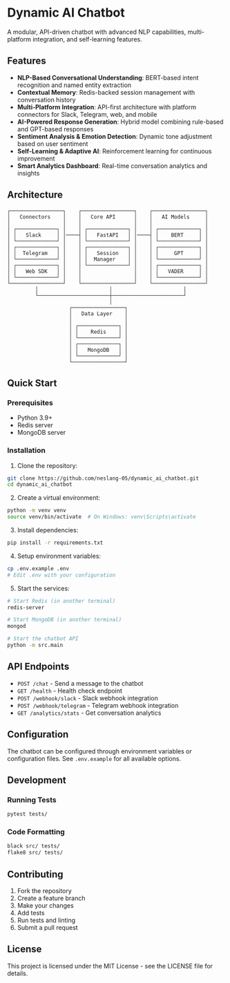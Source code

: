 # Dynamic AI Chatbot

A modular, API-driven chatbot with advanced NLP capabilities, multi-platform integration, and self-learning features.

## Features

- **NLP-Based Conversational Understanding**: BERT-based intent recognition and named entity extraction
- **Contextual Memory**: Redis-backed session management with conversation history
- **Multi-Platform Integration**: API-first architecture with platform connectors for Slack, Telegram, web, and mobile
- **AI-Powered Response Generation**: Hybrid model combining rule-based and GPT-based responses
- **Sentiment Analysis & Emotion Detection**: Dynamic tone adjustment based on user sentiment
- **Self-Learning & Adaptive AI**: Reinforcement learning for continuous improvement
- **Smart Analytics Dashboard**: Real-time conversation analytics and insights

## Architecture

```
┌─────────────────┐    ┌─────────────────┐    ┌─────────────────┐
│   Connectors    │    │   Core API      │    │   AI Models     │
│                 │    │                 │    │                 │
│ ┌─────────────┐ │    │ ┌─────────────┐ │    │ ┌─────────────┐ │
│ │   Slack     │ │────┤ │   FastAPI   │ │────┤ │    BERT     │ │
│ └─────────────┘ │    │ └─────────────┘ │    │ └─────────────┘ │
│ ┌─────────────┐ │    │ ┌─────────────┐ │    │ ┌─────────────┐ │
│ │  Telegram   │ │    │ │   Session   │ │    │ │     GPT     │ │
│ └─────────────┘ │    │ │  Manager    │ │    │ └─────────────┘ │
│ ┌─────────────┐ │    │ └─────────────┘ │    │ ┌─────────────┐ │
│ │   Web SDK   │ │    │                 │    │ │   VADER     │ │
│ └─────────────┘ │    │                 │    │ └─────────────┘ │
└─────────────────┘    └─────────────────┘    └─────────────────┘
         │                       │                       │
         └───────────────────────┼───────────────────────┘
                                 │
                    ┌─────────────────┐
                    │   Data Layer    │
                    │                 │
                    │ ┌─────────────┐ │
                    │ │    Redis    │ │
                    │ └─────────────┘ │
                    │ ┌─────────────┐ │
                    │ │   MongoDB   │ │
                    │ └─────────────┘ │
                    └─────────────────┘
```

## Quick Start

### Prerequisites

- Python 3.9+
- Redis server
- MongoDB server

### Installation

1. Clone the repository:
```bash
git clone https://github.com/neslang-05/dynamic_ai_chatbot.git
cd dynamic_ai_chatbot
```

2. Create a virtual environment:
```bash
python -m venv venv
source venv/bin/activate  # On Windows: venv\Scripts\activate
```

3. Install dependencies:
```bash
pip install -r requirements.txt
```

4. Setup environment variables:
```bash
cp .env.example .env
# Edit .env with your configuration
```

5. Start the services:
```bash
# Start Redis (in another terminal)
redis-server

# Start MongoDB (in another terminal)
mongod

# Start the chatbot API
python -m src.main
```

## API Endpoints

- `POST /chat` - Send a message to the chatbot
- `GET /health` - Health check endpoint
- `POST /webhook/slack` - Slack webhook integration
- `POST /webhook/telegram` - Telegram webhook integration
- `GET /analytics/stats` - Get conversation analytics

## Configuration

The chatbot can be configured through environment variables or configuration files. See `.env.example` for all available options.

## Development

### Running Tests
```bash
pytest tests/
```

### Code Formatting
```bash
black src/ tests/
flake8 src/ tests/
```

## Contributing

1. Fork the repository
2. Create a feature branch
3. Make your changes
4. Add tests
5. Run tests and linting
6. Submit a pull request

## License

This project is licensed under the MIT License - see the LICENSE file for details.